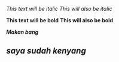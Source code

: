 *This text will be italic*
_This will also be italic_

**This text will be bold**
__This will also be bold__

__*Makan bang*__ 
## __*saya sudah kenyang*__ 
